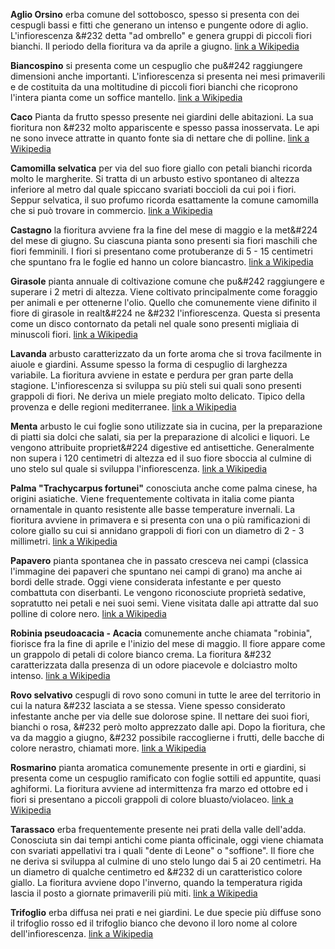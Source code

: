 **Aglio Orsino** erba comune del sottobosco, spesso si presenta con dei cespugli bassi e fitti che generano un intenso e pungente odore di aglio. L'infiorescenza &#232 detta "ad ombrello" e genera gruppi di piccoli fiori bianchi. Il periodo della fioritura va da aprile a giugno. [link a Wikipedia](https://it.wikipedia.org/wiki/Allium_ursinum)

**Biancospino** si presenta come un cespuglio che pu&#242 raggiungere dimensioni anche importanti. L'infiorescenza si presenta nei mesi primaverili e de costituita da una moltitudine di piccoli fiori bianchi che ricoprono l'intera pianta come un soffice mantello. [link a Wikipedia](https://it.wikipedia.org/wiki/Crataegus_monogyna)

**Caco** Pianta da frutto spesso presente nei giardini delle abitazioni. La sua fioritura non &#232 molto appariscente e spesso passa inosservata. Le api ne sono invece attratte in quanto fonte sia di nettare che di polline. [link a Wikipedia](https://it.wikipedia.org/wiki/Diospyros_kaki)

**Camomilla selvatica** per via del suo fiore giallo con petali bianchi ricorda molto le margherite. Si tratta di un arbusto estivo spontaneo di altezza inferiore al metro dal quale spiccano svariati boccioli da cui poi i fiori. Seppur selvatica, il suo profumo ricorda esattamente la comune camomilla che si può trovare in commercio. [link a Wikipedia](https://it.wikipedia.org/wiki/Anthemis_arvensis)

**Castagno** la fioritura avviene fra la fine del mese di maggio e la met&#224 del mese di giugno. Su ciascuna pianta sono presenti sia fiori maschili che fiori femminili. I fiori si presentano come protuberanze di 5 - 15 centimetri che spuntano fra le foglie ed hanno un colore biancastro. [link a Wikipedia](https://it.wikipedia.org/wiki/Castanea)

**Girasole** pianta annuale di coltivazione comune che pu&#242 raggiungere e superare i 2 metri di altezza. Viene coltivato principalmente come foraggio per animali e per ottenerne l'olio. Quello che comunemente viene difinito il fiore di girasole in realt&#224 ne &#232 l'infiorescenza. Questa si presenta come un disco contornato da petali nel quale sono presenti migliaia di minuscoli fiori. [link a Wikipedia](https://it.wikipedia.org/wiki/Helianthus_annuus)

**Lavanda** arbusto caratterizzato da un forte aroma che si trova facilmente in aiuole e giardini. Assume spesso la forma di cespuglio di larghezza variabile. La fioritura avviene in estate e perdura per gran parte della stagione. L'infiorescenza si sviluppa su più steli sui quali sono presenti grappoli di fiori. Ne deriva un miele pregiato molto delicato. Tipico della provenza e delle regioni mediterranee. [link a Wikipedia](https://it.wikipedia.org/wiki/Lavandula)

**Menta** arbusto le cui foglie sono utilizzate sia in cucina, per la preparazione di piatti sia dolci che salati, sia per la preparazione di alcolici e liquori. Le vengono attribuite propriet&#224 digestive ed antisettiche. Generalmente non supera i 120 centimetri di altezza ed il suo fiore sboccia al culmine di uno stelo sul quale si sviluppa l'infiorescenza. [link a Wikipedia](https://it.wikipedia.org/wiki/Mentha)

**Palma "Trachycarpus fortunei"** conosciuta anche come palma cinese, ha origini asiatiche. Viene frequentemente coltivata in italia come pianta ornamentale in quanto resistente alle basse temperature invernali. La fioritura avviene in primavera e si presenta con una o più ramificazioni di colore giallo su cui si annidano grappoli di fiori con un diametro di 2 - 3 millimetri. [link a Wikipedia](https://it.wikipedia.org/wiki/Trachycarpus_fortunei)

**Papavero** pianta spontanea che in passato cresceva nei campi (classica l'immagine dei papaveri che spuntano nei campi di grano) ma anche ai bordi delle strade. Oggi viene considerata infestante e per questo combattuta con diserbanti. Le vengono riconosciute proprietà sedative, sopratutto nei petali e nei suoi semi. Viene visitata dalle api attratte dal suo polline di colore nero. [link a Wikipedia](https://it.wikipedia.org/wiki/Papaver_rhoeas)

**Robinia pseudoacacia - Acacia** comunemente anche chiamata "robinia", fiorisce fra la fine di aprile e l'inizio del mese di maggio. Il fiore appare come un grappolo di petali di colore bianco crema. La fioritura &#232 caratterizzata dalla presenza di un odore piacevole e dolciastro molto intenso. [link a Wikipedia](https://it.wikipedia.org/wiki/Robinia_pseudoacacia)

**Rovo selvativo** cespugli di rovo sono comuni in tutte le aree del territorio in cui la natura &#232 lasciata a se stessa. Viene spesso considerato infestante anche per via delle sue dolorose spine. Il nettare dei suoi fiori, bianchi o rosa, &#232 però molto apprezzato dalle api. Dopo la fioritura, che va da maggio a giugno, &#232 possibile raccoglierne i frutti, delle bacche di colore nerastro, chiamati more. [link a Wikipedia](https://it.wikipedia.org/wiki/Rubus_fruticosus)

**Rosmarino** pianta aromatica comunemente presente in orti e giardini, si presenta come un cespuglio ramificato con foglie sottili ed appuntite, quasi aghiformi. La fioritura avviene ad intermittenza fra marzo ed ottobre ed i fiori si presentano a piccoli grappoli di colore bluasto/violaceo. [link a Wikipedia](https://it.wikipedia.org/wiki/Rosmarinus_officinalis)

**Tarassaco** erba frequentemente presente nei prati della valle dell'adda. Conosciuta sin dai tempi antichi come pianta officinale, oggi viene chiamata con svariati appellativi tra i quali "dente di Leone" o "soffione". Il fiore che ne deriva si sviluppa al culmine di uno stelo lungo dai 5 ai 20 centimetri. Ha un diametro di qualche centimetro ed &#232 di un caratteristico colore giallo. La fioritura avviene dopo l'inverno, quando la temperatura rigida lascia il posto a giornate primaverili più miti. [link a Wikipedia](https://it.wikipedia.org/wiki/Taraxacum_officinale)

**Trifoglio** erba diffusa nei prati e nei giardini. Le due specie più diffuse sono il trifoglio rosso ed il trifoglio bianco che devono il loro nome al colore dell'infiorescenza. [link a Wikipedia](https://it.wikipedia.org/wiki/Trifolium)
